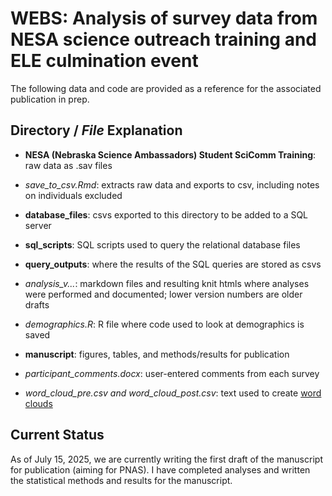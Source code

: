 # WEBS: Analysis of survey data from NESA science outreach training and ELE culmination event

The following data and code are provided as a reference for the associated publication in prep.

## **Directory** / *File* Explanation

- **NESA (Nebraska Science Ambassadors) Student SciComm Training**: raw data as .sav files

- *save_to_csv.Rmd*: extracts raw data and exports to csv, including notes on individuals excluded

- **database_files**: csvs exported to this directory to be added to a SQL server

- **sql_scripts**: SQL scripts used to query the relational database files

- **query_outputs**: where the results of the SQL queries are stored as csvs

- *analysis_v...*: markdown files and resulting knit htmls where analyses were performed and documented; lower version numbers are older drafts

- *demographics.R*: R file where code used to look at demographics is saved

- **manuscript**: figures, tables, and methods/results for publication

- *participant_comments.docx*: user-entered comments from each survey

- *word_cloud_pre.csv and word_cloud_post.csv*: text used to create [word clouds](https://www.wordclouds.com/)

## Current Status

As of July 15, 2025, we are currently writing the first draft of the manuscript for publication (aiming for PNAS). I have completed analyses and written the statistical methods and results for the manuscript.


